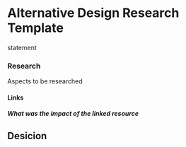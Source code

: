 <!--
START OF: alternative-design-research-template.md
Purpose: Perform research on alternative design and write their implications for project decisions.
Update Frequency: Each time a new question arises that needs answer.
Location: docs/research/design-alternative/alternative-design-research-template.md
-->

# Alternative Design Research Template

statement

### Research

Aspects to be researched

#### Links

##### What was the impact of the linked resource



## Desicion


<!-- END OF: alternative-design-research-template.md -->
